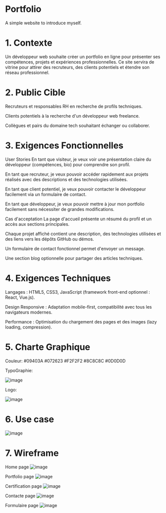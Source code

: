 # Portfolio
A simple website to introduce myself.

# 1. Contexte
Un développeur web souhaite créer un portfolio en ligne pour présenter ses compétences, projets et expériences professionnelles. Ce site servira de vitrine pour attirer des recruteurs, des clients potentiels et étendre son réseau professionnel.

# 2. Public Cible
Recruteurs et responsables RH en recherche de profils techniques.

Clients potentiels à la recherche d'un développeur web freelance.

Collègues et pairs du domaine tech souhaitant échanger ou collaborer.

# 3. Exigences Fonctionnelles
User Stories
En tant que visiteur, je veux voir une présentation claire du développeur (compétences, bio) pour comprendre son profil.

En tant que recruteur, je veux pouvoir accéder rapidement aux projets réalisés avec des descriptions et des technologies utilisées.

En tant que client potentiel, je veux pouvoir contacter le développeur facilement via un formulaire de contact.

En tant que développeur, je veux pouvoir mettre à jour mon portfolio facilement sans nécessiter de grandes modifications.

Cas d'acceptation
La page d'accueil présente un résumé du profil et un accès aux sections principales.

Chaque projet affiché contient une description, des technologies utilisées et des liens vers les dépôts GitHub ou démos.

Un formulaire de contact fonctionnel permet d'envoyer un message.

Une section blog optionnelle pour partager des articles techniques.

# 4. Exigences Techniques

Langages : HTML5, CSS3, JavaScript (framework front-end optionnel : React, Vue.js).

Design Responsive : Adaptation mobile-first, compatibilité avec tous les navigateurs modernes.

Performance : Optimisation du chargement des pages et des images (lazy loading, compression).

# 5. Charte Graphique 

Couleur: #09403A #072623 #F2F2F2 #8C8C8C #0D0D0D

TypoGraphie:

![image](https://github.com/user-attachments/assets/f93bc191-0f9f-4853-991c-1f9d6b7a4aa2)


Logo:

![image](https://github.com/user-attachments/assets/2618ee83-c7fb-41f8-a365-9bc7b2f93fb3)

# 6. Use case 

![image](https://github.com/user-attachments/assets/67f05be8-2756-4d5b-8b12-a16da8842e3c)

# 7. Wireframe

Home page
![image](https://github.com/user-attachments/assets/a2f595e9-4ebb-4ff7-8fbf-3c16063e7661)

Portfolio page
![image](https://github.com/user-attachments/assets/4c9a232f-835c-4c4b-90ab-775e75c5ed71)

Certification page
![image](https://github.com/user-attachments/assets/c5e3ff3c-ad01-441a-b72e-e965c6f7d703)

Contacte page
![image](https://github.com/user-attachments/assets/5b55ce8f-65d5-448a-b755-0c5afc1d40ef)

Formulaire page
![image](https://github.com/user-attachments/assets/ba884eeb-ce99-4d1d-aaa5-469020a52289)




